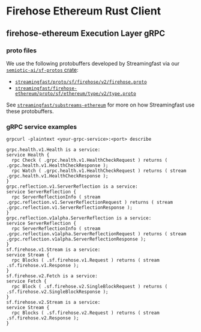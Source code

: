 # Firehose Ethereum Rust Client

## firehose-ethereum Execution Layer gRPC

### proto files

We use the following protobuffers developed by Streamingfast via our
[`semiotic-ai/sf-protos` crate](https://github.com/semiotic-ai/sf-protos):

- [`streamingfast/proto/sf/firehose/v2/firehose.proto`](https://github.com/streamingfast/proto/blob/develop/sf/firehose/v2/firehose.proto)
- [`streamingfast/firehose-ethereum/proto/sf/ethereum/type/v2/type.proto`](https://github.com/streamingfast/firehose-ethereum/blob/335607aac766f9f3c6946d8b1ad3c8e36ab70930/proto/sf/ethereum/type/v2/type.proto)

See
[`streamingfast/substreams-ethereum`](https://github.com/streamingfast/substreams-ethereum/blob/c925dfa58675c4284884b3fdec9c2b3c4047ce7c/core/src/pb/generated.rs)
for more on how Streamingfast use these protobuffers.

### gRPC service examples

```terminal
grpcurl -plaintext <your-grpc-service>:<port> describe

grpc.health.v1.Health is a service:
service Health {
  rpc Check ( .grpc.health.v1.HealthCheckRequest ) returns ( .grpc.health.v1.HealthCheckResponse );
  rpc Watch ( .grpc.health.v1.HealthCheckRequest ) returns ( stream .grpc.health.v1.HealthCheckResponse );
}
grpc.reflection.v1.ServerReflection is a service:
service ServerReflection {
  rpc ServerReflectionInfo ( stream .grpc.reflection.v1.ServerReflectionRequest ) returns ( stream .grpc.reflection.v1.ServerReflectionResponse );
}
grpc.reflection.v1alpha.ServerReflection is a service:
service ServerReflection {
  rpc ServerReflectionInfo ( stream .grpc.reflection.v1alpha.ServerReflectionRequest ) returns ( stream .grpc.reflection.v1alpha.ServerReflectionResponse );
}
sf.firehose.v1.Stream is a service:
service Stream {
  rpc Blocks ( .sf.firehose.v1.Request ) returns ( stream .sf.firehose.v1.Response );
}
sf.firehose.v2.Fetch is a service:
service Fetch {
  rpc Block ( .sf.firehose.v2.SingleBlockRequest ) returns ( .sf.firehose.v2.SingleBlockResponse );
}
sf.firehose.v2.Stream is a service:
service Stream {
  rpc Blocks ( .sf.firehose.v2.Request ) returns ( stream .sf.firehose.v2.Response );
}
```

